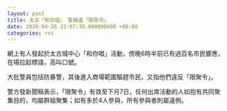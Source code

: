```yaml
---
layout: post
title: 太古「和你唱」　警稱違「限聚令」
date: 2020-04-26 22:07:39.000000000 +08:00
categories: rss
---
```


網上有人發起於太古城中心「和你唱」活動，傍晚6時半前已有過百名市民響應，在場拉起標語，高叫口號。

大批警員包括防暴警，其後進入商場範圍驅趕市民，又指他們違反「限聚令」。

警方發新聞稿表示，「限聚令」有效至下月7日，任何出席活動的人如抱有共同聚集目的，均屬群組聚集；如有多於4人參與，所有參與者則屬違例。
